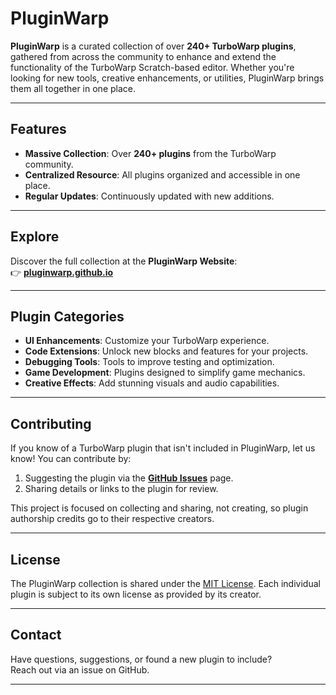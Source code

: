 # PluginWarp  

**PluginWarp** is a curated collection of over **240+ TurboWarp plugins**, gathered from across the community to enhance and extend the functionality of the TurboWarp Scratch-based editor. Whether you're looking for new tools, creative enhancements, or utilities, PluginWarp brings them all together in one place.  

---

## Features  

- **Massive Collection**: Over **240+ plugins** from the TurboWarp community.  
- **Centralized Resource**: All plugins organized and accessible in one place.  
- **Regular Updates**: Continuously updated with new additions.  

---

## Explore  

Discover the full collection at the **PluginWarp Website**:  
👉 **[pluginwarp.github.io](https://pluginwarp.github.io)**  

---

## Plugin Categories  

- **UI Enhancements**: Customize your TurboWarp experience.  
- **Code Extensions**: Unlock new blocks and features for your projects.  
- **Debugging Tools**: Tools to improve testing and optimization.  
- **Game Development**: Plugins designed to simplify game mechanics.  
- **Creative Effects**: Add stunning visuals and audio capabilities.  

---

## Contributing  

If you know of a TurboWarp plugin that isn't included in PluginWarp, let us know! You can contribute by:  

1. Suggesting the plugin via the **[GitHub Issues](https://github.com/pluginwarp/pluginwarp/issues)** page.  
2. Sharing details or links to the plugin for review.  

This project is focused on collecting and sharing, not creating, so plugin authorship credits go to their respective creators.  

---

## License  

The PluginWarp collection is shared under the [MIT License](LICENSE). Each individual plugin is subject to its own license as provided by its creator.  

---

## Contact  

Have questions, suggestions, or found a new plugin to include?  
Reach out via an issue on GitHub.  

---  

